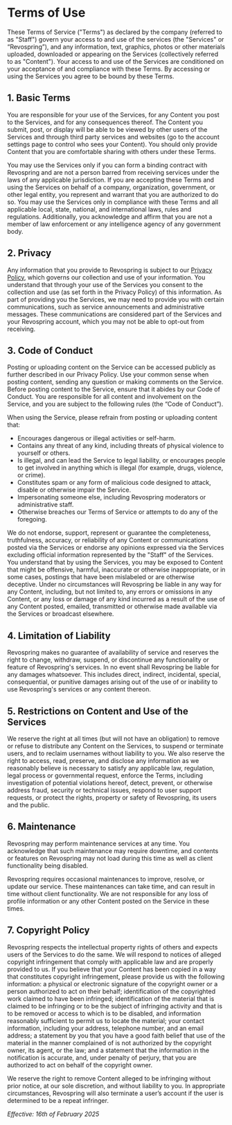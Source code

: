 # Terms of Use

These Terms of Service ("Terms") as declared by the company (referred to as "Staff") govern your access to and use of the services (the "Services" or “Revospring”), and any information, text, graphics, photos or other materials uploaded, downloaded or appearing on the Services (collectively referred to as "Content"). Your access to and use of the Services are conditioned on your acceptance of and compliance with these Terms. By accessing or using the Services you agree to be bound by these Terms.

## 1. Basic Terms

You are responsible for your use of the Services, for any Content you post to the Services, and for any consequences thereof. The Content you submit, post, or display will be able to be viewed by other users of the Services and through third party services and websites (go to the account settings page to control who sees your Content). You should only provide Content that you are comfortable sharing with others under these Terms.

You may use the Services only if you can form a binding contract with Revospring and are not a person barred from receiving services under the laws of any applicable jurisdiction. If you are accepting these Terms and using the Services on behalf of a company, organization, government, or other legal entity, you represent and warrant that you are authorized to do so. You may use the Services only in compliance with these Terms and all applicable local, state, national, and international laws, rules and regulations. Additionally, you acknowledge and affirm that you are not a member of law enforcement or any intelligence agency of any government body.

## 2. Privacy

Any information that you provide to Revospring is subject to our [Privacy Policy](https://revospring.net/privacy), which governs our collection and use of your information. You understand that through your use of the Services you consent to the collection and use (as set forth in the Privacy Policy) of this information. As part of providing you the Services, we may need to provide you with certain communications, such as service announcements and administrative messages. These communications are considered part of the Services and your Revospring account, which you may not be able to opt-out from receiving.

## 3. Code of Conduct

Posting or uploading content on the Service can be accessed publicly as further described in our Privacy Policy. Use your common sense when posting content, sending any question or making comments on the Service. Before posting content to the Service, ensure that it abides by our Code of Conduct. You are responsible for all content and involvement on the Service, and you are subject to the following rules (the “Code of Conduct”).

When using the Service, please refrain from posting or uploading content that:

- Encourages dangerous or illegal activities or self-harm.
- Contains any threat of any kind, including threats of physical violence to yourself or others.
- Is illegal, and can lead the Service to legal liability, or encourages people to get involved in anything which is illegal (for example, drugs, violence, or crime).
- Constitutes spam or any form of malicious code designed to attack, disable or otherwise impair the Service.
- Impersonating someone else, including Revospring moderators or administrative staff.
- Otherwise breaches our Terms of Service or attempts to do any of the foregoing.

We do not endorse, support, represent or guarantee the completeness, truthfulness, accuracy, or reliability of any Content or communications posted via the Services or endorse any opinions expressed via the Services excluding official information represented by the "Staff" of the Services. You understand that by using the Services, you may be exposed to Content that might be offensive, harmful, inaccurate or otherwise inappropriate, or in some cases, postings that have been mislabeled or are otherwise deceptive. Under no circumstances will Revospring be liable in any way for any Content, including, but not limited to, any errors or omissions in any Content, or any loss or damage of any kind incurred as a result of the use of any Content posted, emailed, transmitted or otherwise made available via the Services or broadcast elsewhere.

## 4. Limitation of Liability

Revospring makes no guarantee of availability of service and reserves the right to change, withdraw, suspend, or discontinue any functionality or feature of Revospring's services. In no event shall Revospring be liable for any damages whatsoever. This includes direct, indirect, incidental, special, consequential, or punitive damages arising out of the use of or inability to use Revospring's services or any content thereon.

## 5. Restrictions on Content and Use of the Services

We reserve the right at all times (but will not have an obligation) to remove or refuse to distribute any Content on the Services, to suspend or terminate users, and to reclaim usernames without liability to you. We also reserve the right to access, read, preserve, and disclose any information as we reasonably believe is necessary to satisfy any applicable law, regulation, legal process or governmental request, enforce the Terms, including investigation of potential violations hereof, detect, prevent, or otherwise address fraud, security or technical issues, respond to user support requests, or protect the rights, property or safety of Revospring, its users and the public.

## 6. Maintenance

Revospring may perform maintenance services at any time. You acknowledge that such maintenance may require downtime, and contents or features on Revospring may not load during this time as well as client functionality being disabled.

Revospring requires occasional maintenances to improve, resolve, or update our service. These maintenances can take time, and can result in time without client functionality. We are not responsible for any loss of profile information or any other Content posted on the Service in these times.

## 7. Copyright Policy

Revospring respects the intellectual property rights of others and expects users of the Services to do the same. We will respond to notices of alleged copyright infringement that comply with applicable law and are properly provided to us. If you believe that your Content has been copied in a way that constitutes copyright infringement, please provide us with the following information: a physical or electronic signature of the copyright owner or a person authorized to act on their behalf; identification of the copyrighted work claimed to have been infringed; identification of the material that is claimed to be infringing or to be the subject of infringing activity and that is to be removed or access to which is to be disabled, and information reasonably sufficient to permit us to locate the material; your contact information, including your address, telephone number, and an email address; a statement by you that you have a good faith belief that use of the material in the manner complained of is not authorized by the copyright owner, its agent, or the law; and a statement that the information in the notification is accurate, and, under penalty of perjury, that you are authorized to act on behalf of the copyright owner.

We reserve the right to remove Content alleged to be infringing without prior notice, at our sole discretion, and without liability to you. In appropriate circumstances, Revospring will also terminate a user’s account if the user is determined to be a repeat infringer.

_Effective: 16th of February 2025_
